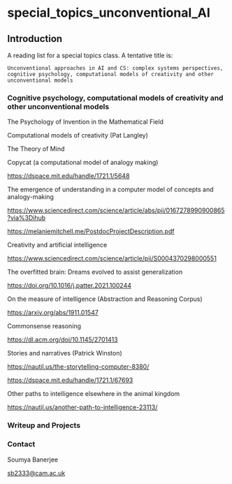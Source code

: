 # special_topics_unconventional_AI


## Introduction

A reading list for a special topics class. A tentative title is: 

`Unconventional approaches in AI and CS: complex systems perspectives, cognitive psychology, computational models of creativity and other unconventional models`



### Cognitive psychology, computational models of creativity and other unconventional models

The Psychology of Invention in the Mathematical Field

Computational models of creativity (Pat Langley)

The Theory of Mind

Copycat (a computational model of analogy making)

https://dspace.mit.edu/handle/1721.1/5648

The emergence of understanding in a computer model of concepts and analogy-making

https://www.sciencedirect.com/science/article/abs/pii/0167278990900865?via%3Dihub

https://melaniemitchell.me/PostdocProjectDescription.pdf

Creativity and artificial intelligence

https://www.sciencedirect.com/science/article/pii/S0004370298000551

The overfitted brain: Dreams evolved to assist generalization

https://doi.org/10.1016/j.patter.2021.100244

On the measure of intelligence (Abstraction and Reasoning Corpus)

https://arxiv.org/abs/1911.01547

Commonsense reasoning

https://dl.acm.org/doi/10.1145/2701413

Stories and narratives (Patrick Winston)

https://nautil.us/the-storytelling-computer-8380/

https://dspace.mit.edu/handle/1721.1/67693

Other paths to intelligence elsewhere in the animal kingdom

https://nautil.us/another-path-to-intelligence-23113/


### Writeup and Projects




### Contact

Soumya Banerjee

sb2333@cam.ac.uk
